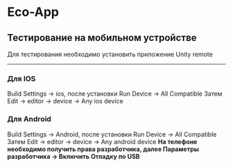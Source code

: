 # Eco-App

## Тестирование на мобильном устройстве
Для тестирования необходимо установить приложение Unity remote
____
### Для IOS
Build Settings -> ios, после установки Run Device -> All Compatible
Затем Edit -> editor -> device -> Any ios device
### Для Android
Build Settings -> Android, после установки Run Device -> All Compatible
Затем Edit -> editor -> device -> Any android device
**На телефоне необходимо получить права разработчика, далее Параметры разработчика -> Включить Отладку по USB**
